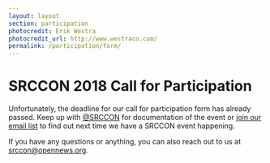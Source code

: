 ```yaml
---
layout: layout
section: participation
photocredit: Erik Westra
photocredit_url: http://www.westraco.com/
permalink: /participation/form/
---
```


# SRCCON 2018 Call for Participation

Unfortunately, the deadline for our call for participation form has already passed. Keep up with [@SRCCON](https://twitter.com/SRCCON) for documentation of the event or [join our email list](https://opennews.us5.list-manage.com/subscribe?u=71c95e9a43708843d2fdc1f09&id=996e9290cc) to find out next time we have a SRCCON event happening.

If you have any questions or anything, you can also reach out to us at [srccon@opennews.org](mailto:srccon@opennews.org).
